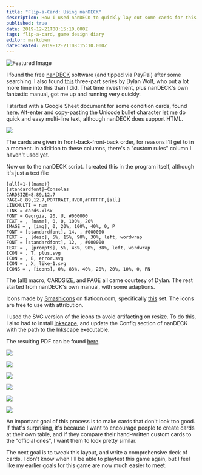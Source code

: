 ```yaml
---
title: "Flip-a-Card: Using nanDECK"
description: How I used nanDECK to quickly lay out some cards for this game
published: true
date: 2019-12-21T08:15:10.000Z
tags: flip-a-card, game design diary
editor: markdown
dateCreated: 2019-12-21T08:15:10.000Z
---
```


![Featured Image](flip-a-card-using-nandeck.jpg)

I found the free [nanDECK](http://www.nand.it/nandeck/) software (and tipped via PayPal) after some searching. I also found [this](https://www.dylanwolf.com/2014/08/08/prototyping-a-card-game-with-nandeck-part-1/) three-part series by Dylan Wolf, who put a lot more time into this than I did. That time investment, plus nanDECK's own fantastic manual, got me up and running very quickly.

I started with a Google Sheet document for some condition cards, found [here](https://drive.google.com/open?id=1UtVEvYOGJw5yFUugdXLwpXIJ3qEorw5V1rS81YkKj3Y). Alt-enter and copy-pasting the Unicode bullet character let me do quick and easy multi-line text, although nanDECK does support HTML.

![](2019-12-20--1--1.png)

The cards are given in front-back-front-back order, for reasons I'll get to in a moment. In addition to these columns, there's a "custom rules" column I haven't used yet.

Now on to the nanDECK script. I created this in the program itself, although it's just a text file

```
[all]=1-{(name)}
[standardfont]=Consolas
CARDSIZE=8.89,12.7
PAGE=8.89,12.7,PORTRAIT,HVEO,#FFFFFF,[all]
LINKMULTI = num
LINK = cards.xlsx
FONT = Georgia, 20, U, #000000
TEXT = , [name], 0, 0, 100%, 20%
IMAGE = , [img], 0, 20%, 100%, 40%, 0, P
FONT = [standardfont], 14, , #000000
TEXT = , [desc], 5%, 15%, 90%, 30%, left, wordwrap
FONT = [standardfont], 12, , #000000
TEXT = , [prompts], 5%, 45%, 90%, 38%, left, wordwrap
ICON = , T, plus.svg
ICON = , B, error.svg
ICON = , X, like-1.svg
ICONS = , [icons], 0%, 83%, 40%, 20%, 20%, 10%, 0, PN
```

The [all] macro, CARDSIZE, and PAGE all came courtesy of Dylan. The rest started from nanDECK's own manual, with some adaptions.

Icons made by [Smashicons](https://www.flaticon.com/authors/smashicons) on flaticon.com, specifically [this](https://www.flaticon.com/packs/essential-set-2) set. The icons are free to use with attribution.

I used the SVG version of the icons to avoid artifacting on resize. To do this, I also had to install [Inkscape](https://inkscape.org/), and update the Config section of nanDECK with the path to the Inkscape executable.

The resulting PDF can be found [here](https://drive.google.com/open?id=1oklvUHcNk3W8opVDMIla2qJCK9vRlK8D).

![](Talispire-1-1.png)

![](Talispire-2-1.png)

![](Talispire-3.png)

![](Talispire-4.png)

![](Talispire-7-1.png)

![](Talispire-8-1.png)

An important goal of this process is to make cards that don't look too good. If that's surprising, it's because I want to encourage people to create cards at their own table, and if they compare their hand-written custom cards to the "official ones", I want them to look pretty similar.

The next goal is to tweak this layout, and write a comprehensive deck of cards. I don't know when I'll be able to playtest this game again, but I feel like my earlier goals for this game are now much easier to meet.




    